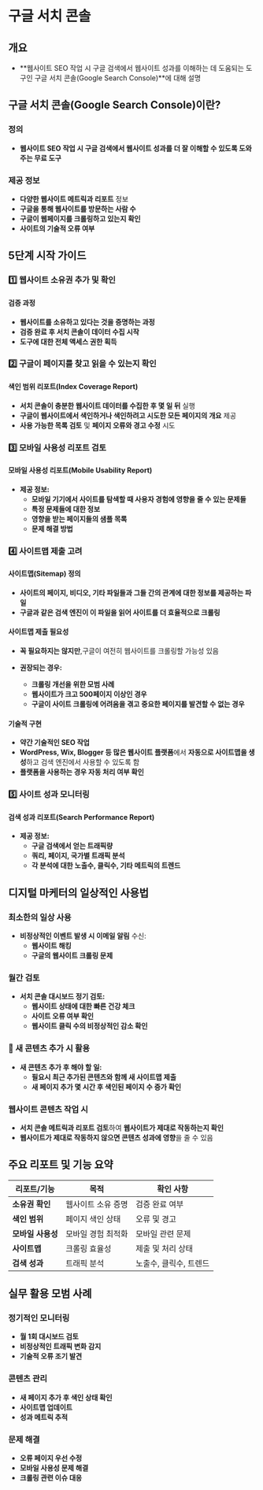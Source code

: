 # 구글 서치 콘솔

## 개요
- **웹사이트 SEO 작업 시 구글 검색에서 웹사이트 성과를 이해하는 데 도움되는 도구인 구글 서치 콘솔(Google Search Console)**에 대해 설명

## 구글 서치 콘솔(Google Search Console)이란?

### 정의
- **웹사이트 SEO 작업 시 구글 검색에서 웹사이트 성과를 더 잘 이해할 수 있도록 도와주는 무료 도구**

### 제공 정보
- **다양한 웹사이트 메트릭과 리포트** 정보
- **구글을 통해 웹사이트를 방문하는 사람 수**
- **구글이 웹페이지를 크롤링하고 있는지 확인**
- **사이트의 기술적 오류 여부**

## 5단계 시작 가이드

### 1️⃣ 웹사이트 소유권 추가 및 확인

#### 검증 과정
- **웹사이트를 소유하고 있다는 것을 증명하는 과정**
- **검증 완료 후 서치 콘솔이 데이터 수집 시작**
- **도구에 대한 전체 액세스 권한 획득**

### 2️⃣ 구글이 페이지를 찾고 읽을 수 있는지 확인

#### 색인 범위 리포트(Index Coverage Report)
- **서치 콘솔이 충분한 웹사이트 데이터를 수집한 후 몇 일 뒤** 실행
- **구글이 웹사이트에서 색인하거나 색인하려고 시도한 모든 페이지의 개요** 제공
- **사용 가능한 목록 검토** 및 **페이지 오류와 경고 수정** 시도

### 3️⃣ 모바일 사용성 리포트 검토

#### 모바일 사용성 리포트(Mobile Usability Report)
- **제공 정보:**
  - **모바일 기기에서 사이트를 탐색할 때 사용자 경험에 영향을 줄 수 있는 문제들**
  - **특정 문제들에 대한 정보**
  - **영향을 받는 페이지들의 샘플 목록**
  - **문제 해결 방법**

### 4️⃣ 사이트맵 제출 고려

#### 사이트맵(Sitemap) 정의
- **사이트의 페이지, 비디오, 기타 파일들과 그들 간의 관계에 대한 정보를 제공하는 파일**
- **구글과 같은 검색 엔진이 이 파일을 읽어 사이트를 더 효율적으로 크롤링**

#### 사이트맵 제출 필요성
- **꼭 필요하지는 않지만**,구글이 여전히 웹사이트를 크롤링할 가능성 있음

- **권장되는 경우:**
  - **크롤링 개선을 위한 모범 사례**
  - **웹사이트가 크고 500페이지 이상인 경우**
  - **구글이 사이트 크롤링에 어려움을 겪고 중요한 페이지를 발견할 수 없는 경우**

#### 기술적 구현
- **약간 기술적인 SEO 작업**
- **WordPress, Wix, Blogger 등 많은 웹사이트 플랫폼**에서 **자동으로 사이트맵을 생성**하고 검색 엔진에서 사용할 수 있도록 함
- **플랫폼을 사용하는 경우 자동 처리 여부 확인**

### 5️⃣ 사이트 성과 모니터링

#### 검색 성과 리포트(Search Performance Report)
- **제공 정보:**
  - **구글 검색에서 얻는 트래픽량**
  - **쿼리, 페이지, 국가별 트래픽 분석**
  - **각 분석에 대한 노출수, 클릭수, 기타 메트릭의 트렌드**

## 디지털 마케터의 일상적인 사용법

### 최소한의 일상 사용
- **비정상적인 이벤트 발생 시 이메일 알림** 수신:
  - **웹사이트 해킹**
  - **구글의 웹사이트 크롤링 문제**

### 월간 검토
- **서치 콘솔 대시보드 정기 검토:**
  - **웹사이트 상태에 대한 빠른 건강 체크**
  - **사이트 오류 여부 확인**
  - **웹사이트 클릭 수의 비정상적인 감소 확인**

### 📝 새 콘텐츠 추가 시 활용
- **새 콘텐츠 추가 후 해야 할 일:**
  - **필요시 최근 추가된 콘텐츠와 함께 새 사이트맵 제출**
  - **새 페이지 추가 몇 시간 후 색인된 페이지 수 증가 확인**

### 웹사이트 콘텐츠 작업 시
- **서치 콘솔 메트릭과 리포트 검토**하여 **웹사이트가 제대로 작동하는지 확인**
- **웹사이트가 제대로 작동하지 않으면 콘텐츠 성과에 영향**을 줄 수 있음

## 주요 리포트 및 기능 요약

| 리포트/기능 | 목적 | 확인 사항 |
|-------------|------|-----------|
| **소유권 확인** | 웹사이트 소유 증명 | 검증 완료 여부 |
| **색인 범위** | 페이지 색인 상태 | 오류 및 경고 |
| **모바일 사용성** | 모바일 경험 최적화 | 모바일 관련 문제 |
| **사이트맵** | 크롤링 효율성 | 제출 및 처리 상태 |
| **검색 성과** | 트래픽 분석 | 노출수, 클릭수, 트렌드 |

## 실무 활용 모범 사례

### 정기적인 모니터링
- **월 1회 대시보드 검토**
- **비정상적인 트래픽 변화 감지**
- **기술적 오류 조기 발견**

### 콘텐츠 관리
- **새 페이지 추가 후 색인 상태 확인**
- **사이트맵 업데이트**
- **성과 메트릭 추적**

### 문제 해결
- **오류 페이지 우선 수정**
- **모바일 사용성 문제 해결**
- **크롤링 관련 이슈 대응**
